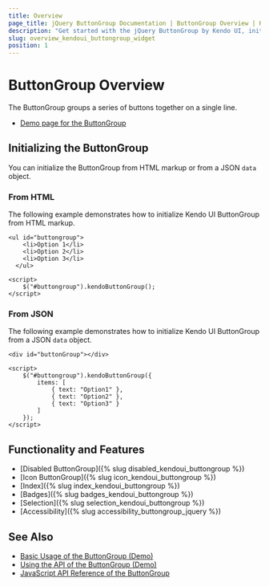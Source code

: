 ```yaml
---
title: Overview
page_title: jQuery ButtonGroup Documentation | ButtonGroup Overview | Kendo UI
description: "Get started with the jQuery ButtonGroup by Kendo UI, initialize single or multiple buttons, and reference existing Button instances."
slug: overview_kendoui_buttongroup_widget
position: 1
---
```


# ButtonGroup Overview

The ButtonGroup groups a series of buttons together on a single line.

* [Demo page for the ButtonGroup](http://demos.telerik.com/kendo-ui/buttongroup/index)

## Initializing the ButtonGroup

You can initialize the ButtonGroup from HTML markup or from a JSON `data` object.

### From HTML

The following example demonstrates how to initialize Kendo UI ButtonGroup from HTML markup.

    <ul id="buttongroup">
        <li>Option 1</li>
        <li>Option 2</li>
        <li>Option 3</li>
      </ul>

    <script>
		$("#buttongroup").kendoButtonGroup();
    </script>

### From JSON

The following example demonstrates how to initialize Kendo UI ButtonGroup from a JSON `data` object.

    <div id="buttonGroup"></div>

    <script>
		$("#buttongroup").kendoButtonGroup({
            items: [
                { text: "Option1" },
                { text: "Option2" },
                { text: "Option3" }
            ]
        });
    </script>

## Functionality and Features

* [Disabled ButtonGroup]({% slug disabled_kendoui_buttongroup %})
* [Icon ButtonGroup]({% slug icon_kendoui_buttongroup %})
* [Index]({% slug index_kendoui_buttongroup %})
* [Badges]({% slug badges_kendoui_buttongroup %})
* [Selection]({% slug selection_kendoui_buttongroup %})
* [Accessibility]({% slug accessibility_buttongroup_jquery %})

## See Also

* [Basic Usage of the ButtonGroup (Demo)](https://demos.telerik.com/kendo-ui/buttongroup/index)
* [Using the API of the ButtonGroup (Demo)](https://demos.telerik.com/kendo-ui/buttongroup/api)
* [JavaScript API Reference of the ButtonGroup](/api/javascript/ui/buttongroup)
